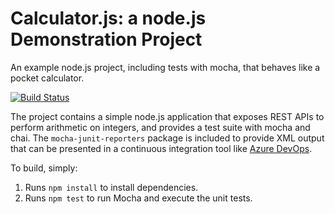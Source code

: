 Calculator.js: a node.js Demonstration Project
==============================================
An example node.js project, including tests with mocha, that behaves like
a pocket calculator.

[![Build Status](https://gbozinoski.visualstudio.com/Parts%20Unlimited/_apis/build/status/gbozinoski.calculator?branchName=master)](https://gbozinoski.visualstudio.com/Parts%20Unlimited/_build/latest?definitionId=4&branchName=master)

The project contains a simple node.js application that exposes REST APIs
to perform arithmetic on integers, and provides a test suite with mocha
and chai.  The `mocha-junit-reporters` package is included to provide XML
output that can be presented in a continuous integration tool like
[Azure DevOps](https://azure.com/devops).

To build, simply:

1. Runs `npm install` to install dependencies.
2. Runs `npm test` to run Mocha and execute the unit tests.

